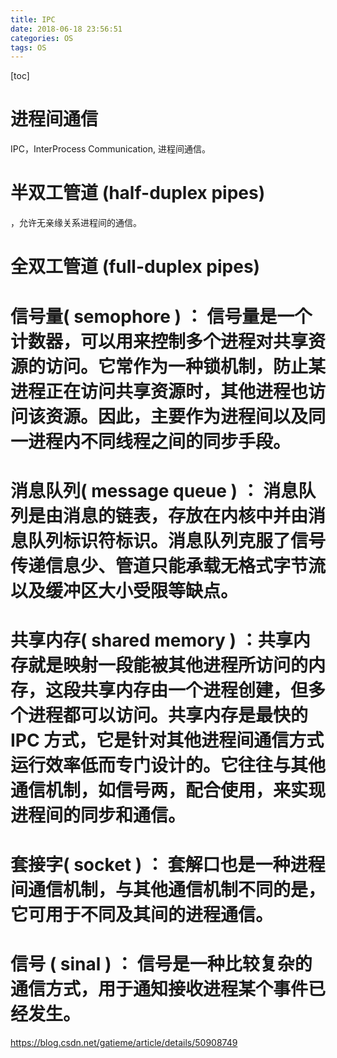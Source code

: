 ```yaml
---
title: IPC
date: 2018-06-18 23:56:51
categories: OS
tags: OS
---
```

[toc]
# 进程间通信
IPC，InterProcess Communication, 进程间通信。

# 半双工管道 (half-duplex pipes)
，允许无亲缘关系进程间的通信。

# 全双工管道 (full-duplex pipes)

# 信号量( semophore ) ： 信号量是一个计数器，可以用来控制多个进程对共享资源的访问。它常作为一种锁机制，防止某进程正在访问共享资源时，其他进程也访问该资源。因此，主要作为进程间以及同一进程内不同线程之间的同步手段。


# 消息队列( message queue ) ： 消息队列是由消息的链表，存放在内核中并由消息队列标识符标识。消息队列克服了信号传递信息少、管道只能承载无格式字节流以及缓冲区大小受限等缺点。


# 共享内存( shared memory ) ：共享内存就是映射一段能被其他进程所访问的内存，这段共享内存由一个进程创建，但多个进程都可以访问。共享内存是最快的 IPC 方式，它是针对其他进程间通信方式运行效率低而专门设计的。它往往与其他通信机制，如信号两，配合使用，来实现进程间的同步和通信。


# 套接字( socket ) ： 套解口也是一种进程间通信机制，与其他通信机制不同的是，它可用于不同及其间的进程通信。 


# 信号 ( sinal ) ： 信号是一种比较复杂的通信方式，用于通知接收进程某个事件已经发生。


https://blog.csdn.net/gatieme/article/details/50908749